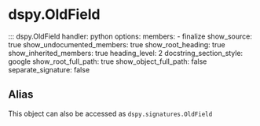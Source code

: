 # dspy.OldField

::: dspy.OldField
    handler: python
    options:
        members:
            - finalize
        show_source: true
        show_undocumented_members: true
        show_root_heading: true
        show_inherited_members: true
        heading_level: 2
        docstring_section_style: google
        show_root_full_path: true
        show_object_full_path: false
        separate_signature: false

## Alias

This object can also be accessed as `dspy.signatures.OldField`


